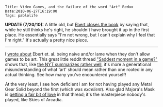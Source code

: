     Title: Video Games, and the failure of the word "Art" Redux
    Date:2010-06-27T16:19:00
    Tags: pablolife

**UPDATE (7/20/10):**  A little old, but [Ebert closes the book][1] by saying that,
while he still thinks he's right, he shouldn't have brought it up in the first place.
He essentially says "I'm not wrong, but I can't explain why I feel that I'm right."
It's actually a pretty nice piece.

---

<!-- more -->

I [wrote about][2] Ebert et. al. being naive and/or lame when they don't allow
games to be art. This great little reddit thread ["Saddest moment in a
game?"][3] shows that, like [the NYT summarizes rather well][4], it's more a
generational misunderstanding of what 'art' should mean rather than one rooted
in any actual thinking. See how many you've encountered yourself!

At the very least, I see how deficient I am for not having played any Metal
Gear Solid beyond the first (which was _excellent_). Also glad Majora's Mask
is [getting a fair bit of love][5] in that thread; it's the masterpiece
nobody's played, like Skies of Arcadia.


   [1]: http://blogs.suntimes.com/ebert/2010/07/okay_kids_play_on_my_lawn.html
   [2]: http://www.morepablo.com/2010/04/video-games-and-failure-of-word-art.html
   [3]: http://www.reddit.com/r/gaming/comments/cjjht/saddest_moment_in_a_game/
   [4]: http://www.nytimes.com/2010/06/20/books/review/Suellentrop-t.html
   [5]: http://www.reddit.com/r/gaming/comments/cjjht/saddest_moment_in_a_game/c0t13eh
